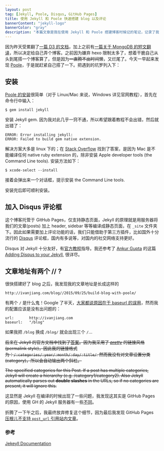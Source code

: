 ```yaml
---
layout: post
tag: [Jekyll, Poole, Disqus, GitHub Pages]
title: 使用 Jekyll 和 Poole 快速搭建 blog 以及评论
bannerContent: "jekyll-logo"
bannerColor: "gray"
description: "本篇文章是我在使用 Jekyll 和 Poole 搭建博客时候记的笔记，记录了我安装的过程和其中遇到的一些问题（比如如何加入 Disqus 评论框）。"
---
```


因为昨天受累翻了[一篇 D3 的文档][1]，加上之前有[一篇关于 MongoDB 的短文翻译][2]，所以决定给自己弄个博客。之前因为嫌弃 hexo 限制太多了，想着干脆自己从头到尾搭一个博客算了，但是因为<del>一直腾不出时间</del>懒，又烂尾了。今天一早起来发现 [Poole][3]，于是就赶紧自己搭了一下。把遇到的坑罗列入下：

## 安装

[Poole 的安装][4]很简单（对于 Linux/Mac 来说，Windows 详见官网教程），首先在命令行中输入：

	$ gem install jekyll
 
安装 Jekyll gem. 因为我对此几乎一窍不通，所以希望跟着教程不会出错，然后就出错了：
 
	ERROR: Error installing jekyll:
	ERROR: Failed to build gem native extension. 

解决方案大多是 linux 下的；在 [Stack Overflow][5] 找到了答案，是因为 Mac 是不能编译任何 native ruby extension 的，除非安装 Apple developer tools (the Command Line tools). 安装方法如下：

	$ xcode-select --install
接着会弹出来一个对话框，提示安装 the Command Line tools. 

安装完后即可顺利安装。

## 加入 Disqus 评论框

这个博客托管于 GitHub Pages，仅支持静态页面，Jekyll 的原理就是用服务器将我们的文章(posts) 加上 header, sidebar 等等编译成静态页面，在 `_site` 文件夹下。因此如果需要加上评论功能的话，我们只能借助于第三方插件，比如国外十分流行的 [Disqus][6] 评论框，国内有多说等，对国内的社交网络支持更好。

Disqus 对 Jekyll 十分友好，有[官方教程][7]指导。我还参考了 [Ankur Gupta][8] 的这篇 [Adding Disqus to your Jekyll][9], 很详尽。

## 文章地址有两个 // ?

很快搭建好了 blog 之后，我发现我的文章地址是长成这样的

	http://ivanjiang.com/blog//2015/09/25/build-blog-with-poole/
有两个 `/` 是什么鬼！Google 了半天，[大家都说原因在于 baseurl 的误用][10]，然而我的配置应该是没有出问题的：

	url:       http://ivanjiang.com
	baseurl:   "/blog"

如果我把 `/blog` 换成 `/blog/` 就会出现三个 `/`...

<del>后来在 Jekyll 的官方文档中找到了[答案][11]。因为我采用了 [*pretty*][12] 的链接风格(permalink style)，因此我的链接格式为：`/:categories/:year/:month/:day/:title/`. </del>
<del>然而我没有对文章设置分类(category)，所以会自动输出两个斜杠。</del>

<del>The specified categories for this Post. If a post has multiple categories, Jekyll will create a hierarchy (e.g. /category1/category2). Also Jekyll automatically parses out **double slashes** in the URLs, so if no categories are present, it will ignore this.</del>

这显然是 Jekyll 在编译的时候出现了一些问题，我发现这其实是 GitHub Pages 的原因，使用 GH 的 Jekyll 服务器有一些[不同][13]。

折腾了一下午之后，我最终放弃修复这个细节，因为最后我发现 GitHub Pages [压根儿不支持 `post_url` 引用站内文章][14]。

### 参考

[Jekeyll Documentation][15]

[1]:	/blog/2015/09/24/D3-SVG-Shapes/
[2]:	/blog/2015/09/18/mongodb-cursor-explain-method/
[3]:	https://github.com/poole/poole
[4]:	https://github.com/poole/poole#usage
[5]:	http://stackoverflow.com/questions/8389301/os-x-rails-failed-to-build-gem-native-extension
[6]:	https://disqus.com
[7]:	https://help.disqus.com/customer/portal/articles/472138-jekyll-installation-instructions
[8]:	http://www.perfectlyrandom.org/about/
[9]:	http://www.perfectlyrandom.org/2014/06/29/adding-disqus-to-your-jekyll-powered-github-pages/
[10]:	https://github.com/jekyll/jekyll-feed/issues/63
[11]:	http://jekyllrb.com/docs/permalinks/#template-variables
[12]:	http://jekyllrb.com/docs/permalinks/#built-in-permalink-styles
[13]:	https://jekyllrb.com/docs/github-pages/
[14]:	https://github.com/jekyll/jekyll/issues/3179
[15]:	http://jekyllrb.com/docs/home/